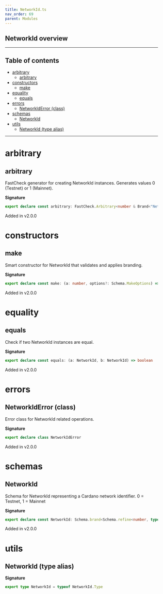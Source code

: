 ```yaml
---
title: NetworkId.ts
nav_order: 69
parent: Modules
---
```


## NetworkId overview

---

<h2 class="text-delta">Table of contents</h2>

- [arbitrary](#arbitrary)
  - [arbitrary](#arbitrary-1)
- [constructors](#constructors)
  - [make](#make)
- [equality](#equality)
  - [equals](#equals)
- [errors](#errors)
  - [NetworkIdError (class)](#networkiderror-class)
- [schemas](#schemas)
  - [NetworkId](#networkid)
- [utils](#utils)
  - [NetworkId (type alias)](#networkid-type-alias)

---

# arbitrary

## arbitrary

FastCheck generator for creating NetworkId instances.
Generates values 0 (Testnet) or 1 (Mainnet).

**Signature**

```ts
export declare const arbitrary: FastCheck.Arbitrary<number & Brand<"NetworkId">>
```

Added in v2.0.0

# constructors

## make

Smart constructor for NetworkId that validates and applies branding.

**Signature**

```ts
export declare const make: (a: number, options?: Schema.MakeOptions) => number & Brand<"NetworkId">
```

Added in v2.0.0

# equality

## equals

Check if two NetworkId instances are equal.

**Signature**

```ts
export declare const equals: (a: NetworkId, b: NetworkId) => boolean
```

Added in v2.0.0

# errors

## NetworkIdError (class)

Error class for NetworkId related operations.

**Signature**

```ts
export declare class NetworkIdError
```

Added in v2.0.0

# schemas

## NetworkId

Schema for NetworkId representing a Cardano network identifier.
0 = Testnet, 1 = Mainnet

**Signature**

```ts
export declare const NetworkId: Schema.brand<Schema.refine<number, typeof Schema.NonNegative>, "NetworkId">
```

Added in v2.0.0

# utils

## NetworkId (type alias)

**Signature**

```ts
export type NetworkId = typeof NetworkId.Type
```

